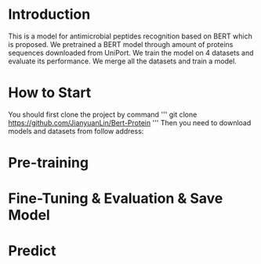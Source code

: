 # Introduction
This is a model for antimicrobial peptides recognition based on BERT which is proposed.
We pretrained a BERT model through amount of proteins sequences downloaded from UniPort.
We train the model on 4 datasets and evaluate its performance.
We merge all the datasets and train a model.
# How to Start
You should first clone the project by command
'''
git clone https://github.com/JianyuanLin/Bert-Protein
''' 
Then you need to download models and datasets from follow address:
 
 
 # Pre-training
 # Fine-Tuning & Evaluation & Save Model
 # Predict
